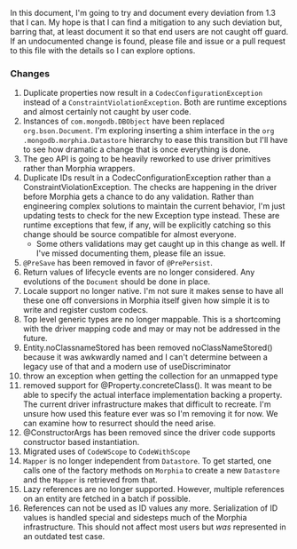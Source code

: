 In this document, I'm going to try and document every deviation from 1.3 that I can.  My hope is that I can find a mitigation to any such
 deviation but, barring that, at least document it so that end users are not caught off guard.  If an undocumented change is found, 
 please file and issue or a pull request to this file with the details so I can explore options.
 
### Changes
1. Duplicate properties now result in a `CodecConfigurationException` instead of a `ConstraintViolationException`.  Both are runtime 
exceptions and almost certainly not caught by user code.
1. Instances of `com.mongodb.DBObject` have been replaced `org.bson.Document`.  I'm exploring inserting a shim interface in the `org
.mongodb.morphia.Datastore` hierarchy to ease this transition but I'll have to see how dramatic a change that is once everything is done.
1. The geo API is going to be heavily reworked to use driver primitives rather than Morphia wrappers.
1. Duplicate IDs result in a CodecConfigurationException rather than a ConstraintViolationException.  The checks are happening in the 
driver before Morphia gets a chance to do any validation.  Rather than engineering complex solutions to maintain the current behavior, 
I'm just updating tests to check for the new Exception type instead.  These are runtime exceptions that few, if any, will be explicitly 
catching so this change should be source compatible for almost everyone. 
    * Some others validations may get caught up in this change as well.  If I've missed documenting them, please file an issue.
1. `@PreSave` has been removed in favor of `@PrePersist`.
1. Return values of lifecycle events are no longer considered.  Any evolutions of the `Document` should be done in place.
1. Locale support no longer native.  I'm not sure it makes sense to have all these one off conversions in Morphia itself given how simple
 it is to write and register custom codecs.
1. Top level generic types are no longer mappable.  This is a shortcoming with the driver mapping code and may or may not be addressed in
 the future.
1. Entity.noClassnameStored has been removed noClassNameStored() because it was awkwardly named and I can't determine between a legacy use of that and a modern use of useDiscriminator
1. throw an exception when getting the collection for an unmapped type
1. removed support for @Property.concreteClass().  It was meant to be able to specify the actual interface implementation backing a 
property.  The current driver infrastructure makes that difficult to recreate.  I'm unsure how used this feature ever was so I'm removing
 it for now.  We can examine how to resurrect should the need arise. 
1. @ConstructorArgs has been removed since the driver code supports constructor based instantiation.
1. Migrated uses of `CodeWScope` to `CodeWithScope`
1. `Mapper` is no longer independent from `Datastore`.  To get started, one calls one of the factory methods on `Morphia` to create a new
 `Datastore` and the `Mapper` is retrieved from that.
1. Lazy references are no longer supported.  However, multiple references on an entity are fetched in a batch if possible.
1. References can not be used as ID values any more.  Serialization of ID values is handled special and sidesteps much of the Morphia 
infrastructure.  This should not affect most users but *was* represented in an outdated test case.
